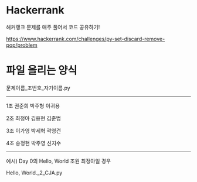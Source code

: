 Hackerrank
=============================================================
해커랭크 문제를 매주 풀어서 코드 공유하기!

https://www.hackerrank.com/challenges/py-set-discard-remove-pop/problem


파일 올리는 양식
===================================================

문제이름_조번호_자기이름.py

-----------------------------------------------------

1조 권준희 박주형 이귀용  

2조 최정아 김용현 김준범 

3조 이가영 박세혁 곽영건

4조 송정현 박주영 신지수 

___________________________________________________

예시) Day 0의 Hello, World 조원 최정아일 경우


Hello, World._2_CJA.py
